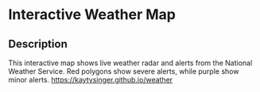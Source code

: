 # Interactive Weather Map

## Description
This interactive map shows live weather radar and alerts from the National Weather Service. Red polygons show severe alerts, while purple show minor alerts.
<https://kaytysinger.github.io/weather>

